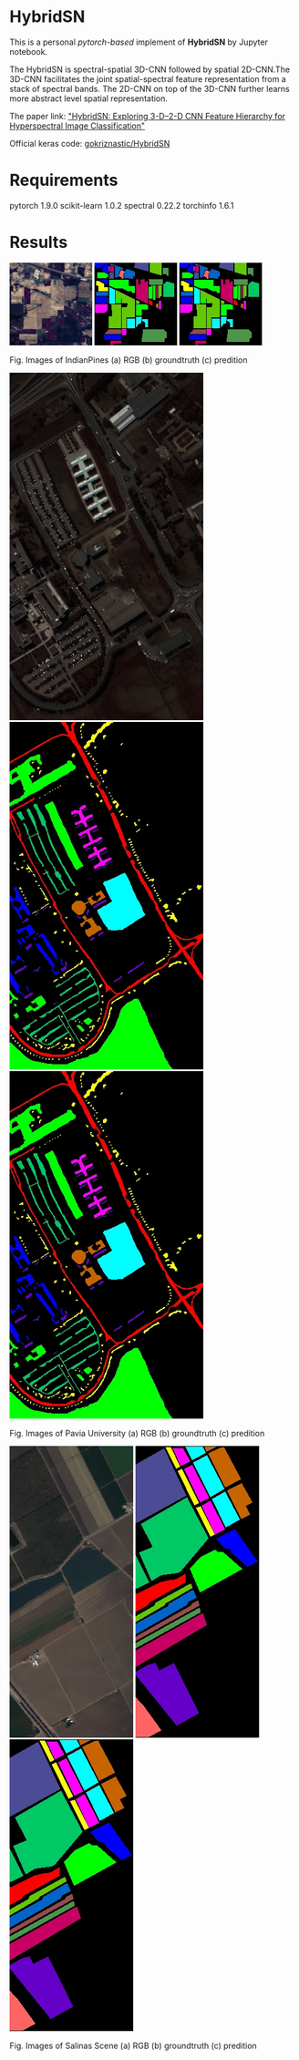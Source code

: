 # **HybridSN**

This is a personal *pytorch-based* implement of **HybridSN** by Jupyter notebook.

The HybridSN is spectral-spatial 3D-CNN followed by spatial 2D-CNN.The 3D-CNN facilitates the joint spatial-spectral feature representation from a stack of spectral bands. The 2D-CNN on top of the 3D-CNN further learns more abstract level spatial representation.

The paper link: ["HybridSN: Exploring 3-D–2-D CNN Feature Hierarchy for Hyperspectral Image Classification"](https://ieeexplore.ieee.org/document/8736016)

Official keras code: [gokriznastic/HybridSN
](https://github.com/gokriznastic/HybridSN)

# Requirements

pytorch 1.9.0
scikit-learn 1.0.2
spectral 0.22.2
torchinfo 1.6.1

# Results


<img src="results/IP_RGB_origin.jpg">
<img src="results/IP_gt.jpg">
<img src="results/IP/prediction_MASKED.jpg">

Fig. Images of IndianPines (a) RGB  (b) groundtruth  (c) predition

<img src="results/PU_RGB_origin.jpg">
<img src="results/PU_gt.jpg">
<img src="results/PU/prediction_MASKED.jpg">

Fig. Images of Pavia University (a) RGB  (b) groundtruth  (c) predition

<img src="results/SA_RGB_origin.jpg">
<img src="results/SA_gt.jpg">
<img src="results/SA/prediction_MASKED.jpg">

Fig. Images of Salinas Scene (a) RGB  (b) groundtruth  (c) predition
